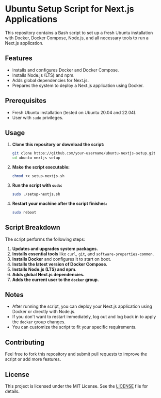 # Ubuntu Setup Script for Next.js Applications

This repository contains a Bash script to set up a fresh Ubuntu installation with Docker, Docker Compose, Node.js, and all necessary tools to run a Next.js application.

## Features

- Installs and configures Docker and Docker Compose.
- Installs Node.js (LTS) and npm.
- Adds global dependencies for Next.js.
- Prepares the system to deploy a Next.js application using Docker.

## Prerequisites

- Fresh Ubuntu installation (tested on Ubuntu 20.04 and 22.04).
- User with `sudo` privileges.

## Usage

1. **Clone this repository or download the script:**

   ```bash
   git clone https://github.com/your-username/ubuntu-nextjs-setup.git
   cd ubuntu-nextjs-setup
   ```

2. **Make the script executable:**

   ```bash
   chmod +x setup-nextjs.sh
   ```

3. **Run the script with `sudo`:**

   ```bash
   sudo ./setup-nextjs.sh
   ```

4. **Restart your machine after the script finishes:**

   ```bash
   sudo reboot
   ```

## Script Breakdown

The script performs the following steps:

1. **Updates and upgrades system packages.**
2. **Installs essential tools** like `curl`, `git`, and `software-properties-common`.
3. **Installs Docker** and configures it to start on boot.
4. **Installs the latest version of Docker Compose.**
5. **Installs Node.js (LTS) and npm.**
6. **Adds global Next.js dependencies.**
7. **Adds the current user to the `docker` group.**

## Notes

- After running the script, you can deploy your Next.js application using Docker or directly with Node.js.
- If you don't want to restart immediately, log out and log back in to apply the `docker` group changes.
- You can customize the script to fit your specific requirements.

## Contributing

Feel free to fork this repository and submit pull requests to improve the script or add more features.

## License

This project is licensed under the MIT License. See the [LICENSE](LICENSE) file for details.
